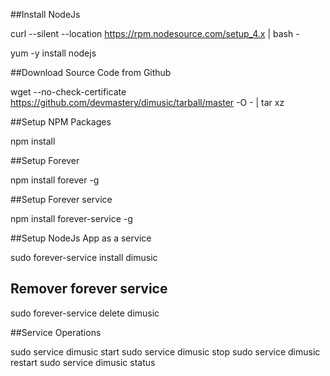 ##Install NodeJs

curl --silent --location https://rpm.nodesource.com/setup_4.x | bash -

yum -y install nodejs


##Download Source Code from Github

wget --no-check-certificate https://github.com/devmastery/dimusic/tarball/master -O - | tar xz


##Setup NPM Packages

npm install


##Setup Forever 

npm install forever -g


##Setup Forever service

npm install forever-service -g


##Setup NodeJs App as a service

sudo forever-service install dimusic

## Remover forever service
sudo forever-service delete dimusic

##Service Operations

sudo service dimusic start 
sudo service dimusic stop
sudo service dimusic restart
sudo service dimusic status
